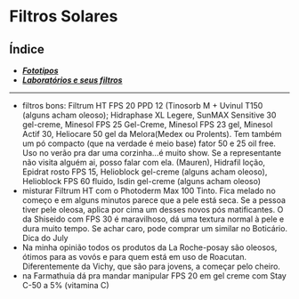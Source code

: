 # **Filtros Solares**

## Índice

- [***Fototipos***](fototipos.md)
- [***Laboratórios e seus filtros***](laboratrios-e-seus-filtros.md)

---


- filtros bons: Filtrum HT FPS 20 PPD 12 (Tinosorb M \+ Uvinul T150 (alguns acham oleoso); Hidraphase XL Legere, SunMAX Sensitive 30 gel-creme, Minesol FPS 25 Gel-Creme, Minesol FPS 23 gel, Minesol Actif 30, Heliocare 50 gel da Melora(Medex ou Prolents). Tem também um pó compacto (que na verdade é meio base) fator 50 e 25 oil free. Uso no verão pra dar uma corzinha...é muito show. Se a representante não visita alguém ai, posso falar com ela. (Mauren), Hidrafil loção, Epidrat rosto FPS 15, Helioblock gel-creme (alguns acham oleoso), Helioblock FPS 60 fluido, Isdin gel-creme (alguns acham oleoso)  
- misturar Filtrum HT com o Photoderm Max 100 Tinto. Fica melado no começo e em alguns minutos parece que a pele está seca. Se a pessoa tiver pele oleosa, aplica por cima um desses novos pós matificantes. O da Shiseido com FPS 30 é maravilhoso, dá uma textura normal à pele e dura muito tempo. Se achar caro, pode comprar um similar no Boticário. Dica do July  
- Na minha opinião todos os produtos da La Roche-posay são oleosos, ótimos para as vovós e para quem está em uso de Roacutan. Diferentemente da Vichy, que são para jovens, a começar pelo cheiro.   
- na Farmathuia dá pra mandar manipular FPS 20 em gel creme com Stay C-50 a 5% (vitamina C)

